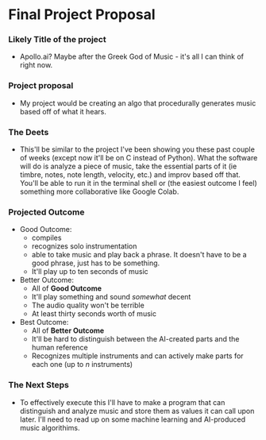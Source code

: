 #             Final Project Proposal

### Likely Title of the project
* Apollo.ai? Maybe after the Greek God of Music - it's all I can think of right now.

### Project proposal
* My project would be creating an algo that procedurally generates music based off of what it hears.

### The Deets 
* This'll be similar to the project I've been showing you these past couple of weeks (except now it'll be on C instead of Python). What the software will do is analyze a piece of music, take the essential parts of it (ie timbre, notes, note length, velocity, etc.) and improv based off that. You'll be able to run it in the terminal shell or (the easiest outcome I feel) something more collaborative like Google Colab. 

### Projected Outcome
* Good Outcome:
    * compiles
    * recognizes solo instrumentation
    * able to take music and play back a phrase. It doesn't have to be a good phrase, just has to be something.
    * It'll play up to ten seconds of music
* Better Outcome:
    * All of **Good Outcome**
    * It'll play something and sound *somewhat* decent
    * The audio quality won't be terrible
    * At least thirty seconds worth of music
* Best Outcome:
    * All of **Better Outcome**
    * It'll be hard to distinguish between the AI-created parts and the human reference
    * Recognizes multiple instruments and can actively make parts for each one (up to *n* instruments)

### The Next Steps
* To effectively execute this I'll have to make a program that can distinguish and analyze music and store them as values it can call upon later. I'll need to read up on some machine learning and AI-produced music algorithims. 

